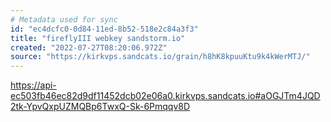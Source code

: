 ```yaml
---
# Metadata used for sync
id: "ec4dcfc0-0d84-11ed-8b52-518e2c84a3f3"
title: "fireflyIII webkey sandstorm.io"
created: "2022-07-27T08:20:06.972Z"
source: "https://kirkvps.sandcats.io/grain/h8hK8kpuuKtu9k4kWerMTJ/"
---
```

https://api-ec503fb46ec82d9df11452dcb02e06a0.kirkvps.sandcats.io#aOGJTm4JQD2tk-YpvQxpUZMQBp6TwxQ-Sk-6Pmqqv8D